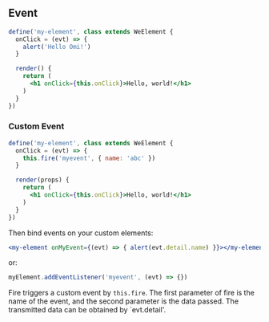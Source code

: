## Event

```jsx
define('my-element', class extends WeElement {
  onClick = (evt) => {
    alert('Hello Omi!')
  }

  render() {
    return (
      <h1 onClick={this.onClick}>Hello, world!</h1>
    )
  }
})
```

### Custom Event

```jsx
define('my-element', class extends WeElement {
  onClick = (evt) => {
    this.fire('myevent', { name: 'abc' })
  }

  render(props) {
    return (
      <h1 onClick={this.onClick}>Hello, world!</h1>
    )
  }
})
```

Then bind events on your custom elements:

```jsx
<my-element onMyEvent={(evt) => { alert(evt.detail.name) }}></my-element>
```

or:

```js
myElement.addEventListener('myevent', (evt) => {})
```

Fire triggers a custom event by `this.fire`. The first parameter of fire is the name of the event, and the second parameter is the data passed. The transmitted data can be obtained by `evt.detail'.
